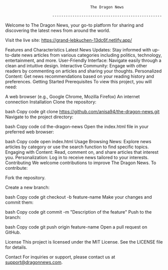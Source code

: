                                           The Dragon News

                         -------------------------------------------------



Welcome to The Dragon News, your go-to platform for sharing and discovering the latest news from around the world.

Visit the live site: https://grand-lebkuchen-13dc6f.netlify.app/

Features and Characteristics
Latest News Updates: Stay informed with up-to-date news articles from various categories including politics, technology, entertainment, and more.
User-Friendly Interface: Navigate easily through a clean and intuitive design.
Interactive Community: Engage with other readers by commenting on articles and sharing your thoughts.
Personalized Content: Get news recommendations based on your reading history and preferences.
Getting Started
Prerequisites
To view this project, you will need:

A web browser (e.g., Google Chrome, Mozilla Firefox)
An internet connection
Installation
Clone the repository:

bash
Copy code
git clone https://github.com/anisa94/the-dragon-news.git
Navigate to the project directory:

bash
Copy code
cd the-dragon-news
Open the index.html file in your preferred web browser:

bash
Copy code
open index.html
Usage
Browsing News: Explore news articles by category or use the search function to find specific topics.
Engaging with Content: Read, comment on, and share articles that interest you.
Personalization: Log in to receive news tailored to your interests.
Contributing
We welcome contributions to improve The Dragon News. To contribute:

Fork the repository.

Create a new branch:

bash
Copy code
git checkout -b feature-name
Make your changes and commit them:

bash
Copy code
git commit -m "Description of the feature"
Push to the branch:

bash
Copy code
git push origin feature-name
Open a pull request on GitHub.

License
This project is licensed under the MIT License. See the LICENSE file for details.

Contact
For inquiries or support, please contact us at support@dragonnews.com.
